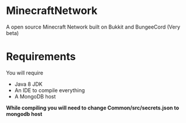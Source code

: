 # MinecraftNetwork

A open source Minecraft Network built on Bukkit and BungeeCord (Very beta)

# Requirements

You will require

 - Java 8 JDK
 - An IDE to compile everything
 - A MongoDB host

**While compiling you will need to change Common/src/secrets.json to mongodb host**